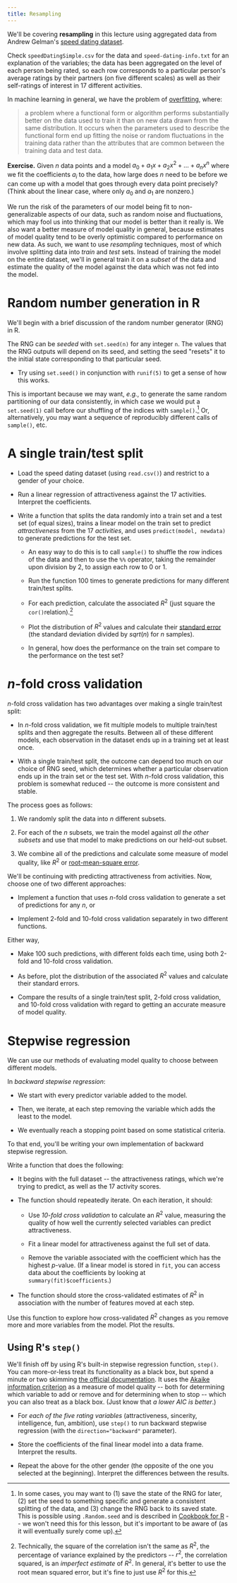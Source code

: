 ```yaml
---
title: Resampling
---
```


We'll be covering **resampling** in this lecture using aggregated data from Andrew Gelman's [speed dating dataset](http://andrewgelman.com/2008/01/21/the_speeddating_1/).

Check `speedDatingSimple.csv` for the data and `speed-dating-info.txt` for an explanation of the variables; the data has been aggregated on the level of each person being rated, so each row corresponds to a particular person's average ratings by their partners (on five different scales) as well as their self-ratings of interest in 17 different activities.

In machine learning in general, we have the problem of [overfitting](http://machinelearning.subwiki.org/wiki/Overfitting), where:

> a problem where a functional form or algorithm performs substantially better on the data used to train it than on new data drawn from the same distribution. It occurs when the parameters used to describe the functional form end up fitting the noise or random fluctuations in the training data rather than the attributes that are common between the training data and test data.

**Exercise.** Given $n$ data points and a model $a_0 + a_1x + a_2x^2 + \ldots + a_nx^n$ where we fit the coefficients $a_i$ to the data, how large does $n$ need to be before we can come up with a model that goes through every data point precisely? (Think about the linear case, where only $a_0$ and $a_1$ are nonzero.)

We run the risk of the parameters of our model being fit to non-generalizable aspects of our data, such as random noise and fluctuations, which may fool us into thinking that our model is better than it really is. We also want a better measure of model quality in general, because estimates of model quality tend to be overly optimistic compared to performance on new data. As such, we want to use *resampling* techniques, most of which involve splitting data into *train* and *test* sets. Instead of training the model on the entire dataset, we'll in general train it on a *subset* of the data and estimate the quality of the model against the data which was not fed into the model.

Random number generation in R
=============================

We'll begin with a brief discussion of the random number generator (RNG) in R.

The RNG can be *seeded* with `set.seed(n)` for any integer `n`. The values that the RNG outputs will depend on its seed, and setting the seed "resets" it to the initial state corresponding to that particular seed.

* Try using `set.seed()` in conjunction with `runif(5)` to get a sense of how this works.

This is important because we may want, *e.g.*, to generate the same random partitioning of our data consistently, in which case we would put a `set.seed(1)` call before our shuffling of the indices with `sample()`.[^rng] Or, alternatively, you may want a sequence of reproducibly different calls of `sample()`, etc.

A single train/test split
=========================

* Load the speed dating dataset (using `read.csv()`) and restrict to a gender of your choice.

* Run a linear regression of attractiveness against the 17 activities. Interpret the coefficients.

* Write a function that splits the data randomly into a train set and a test set (of equal sizes), trains a linear model on the train set to predict *attractiveness* from the 17 *activities*, and uses `predict(model, newdata)` to generate predictions for the test set.

	* An easy way to do this is to call `sample()` to shuffle the row indices of the data and then to use the `%%` operator, taking the remainder upon division by 2, to assign each row to 0 or 1.

	* Run the function 100 times to generate predictions for many different train/test splits.

	* For each prediction, calculate the associated $R^2$ (just square the `cor()`relation).[^rmse]

	* Plot the distribution of $R^2$ values and calculate their [standard error](https://en.wikipedia.org/wiki/Standard_error) (the standard deviation divided by $sqrt(n)$ for $n$ samples).

	* In general, how does the performance on the train set compare to the performance on the test set?

$n$-fold cross validation
=========================

$n$-fold cross validation has two advantages over making a single train/test split:

* In $n$-fold cross validation, we fit multiple models to multiple train/test splits and then aggregate the results. Between all of these different models, each observation in the dataset ends up in a training set at least once.

* With a single train/test split, the outcome can depend too much on our choice of RNG seed, which determines whether a particular observation ends up in the train set or the test set. With $n$-fold cross validation, this problem is somewhat reduced -- the outcome is more consistent and stable.

The process goes as follows:

1. We randomly split the data into $n$ different subsets.

2. For each of the $n$ subsets, we train the model against *all the other subsets* and use that model to make predictions on our held-out subset.

3. We combine all of the predictions and calculate some measure of model quality, like $R^2$ or [root-mean-square error](https://en.wikipedia.org/wiki/Root-mean-square_deviation).

We'll be continuing with predicting attractiveness from activities. Now, choose one of two different approaches:

* Implement a function that uses $n$-fold cross validation to generate a set of predictions for any $n$, or

* Implement 2-fold and 10-fold cross validation separately in two different functions.

Either way,

* Make 100 such predictions, with different folds each time, using both 2-fold and 10-fold cross validation.

* As before, plot the distribution of the associated $R^2$ values and calculate their standard errors.

* Compare the results of a single train/test split, 2-fold cross validation, and 10-fold cross validation with regard to getting an accurate measure of model quality.

Stepwise regression
===================

We can use our methods of evaluating model quality to choose between different models.

In *backward stepwise regression*:

* We start with every predictor variable added to the model.

* Then, we iterate, at each step removing the variable which adds the least to the model.

* We eventually reach a stopping point based on some statistical criteria.

To that end, you'll be writing your own implementation of backward stepwise regression.

Write a function that does the following:

* It begins with the full dataset -- the attractiveness ratings, which we're trying to predict, as well as the 17 activity scores.

* The function should repeatedly iterate. On each iteration, it should:

	* Use *10-fold cross validation* to calculate an $R^2$ value, measuring the quality of how well the currently selected variables can predict attractiveness.

	* Fit a linear model for attractiveness against the full set of data.

	* Remove the variable associated with the coefficient which has the highest $p$-value. (If a linear model is stored in `fit`, you can access data about the coefficients by looking at `summary(fit)$coefficients`.)

* The function should store the cross-validated estimates of $R^2$ in association with the number of features moved at each step.

Use this function to explore how cross-validated $R^2$ changes as you remove more and more variables from the model. Plot the results.

Using R's `step()`
------------------

We'll finish off by using R's built-in stepwise regression function, `step()`. You can more-or-less treat its functionality as a black box, but spend a minute or two skimming [the official documentation](https://stat.ethz.ch/R-manual/R-devel/library/stats/html/step.html). It uses the [Akaike information criterion](https://en.wikipedia.org/wiki/Akaike_information_criterion) as a measure of model quality -- both for determining which variable to add or remove and for determining when to stop -- which you can also treat as a black box. (Just know that *a lower AIC is better*.)

* For *each of the five rating variables* (attractiveness, sincerity, intelligence, fun, ambition), use `step()` to run backward stepwise regression (with the `direction="backward"` parameter).

* Store the coefficients of the final linear model into a data frame. Interpret the results.

* Repeat the above for the other gender (the opposite of the one you selected at the beginning). Interpret the differences between the results.

[^rng]: In some cases, you may want to (1) save the state of the RNG for later, (2) set the seed to something specific and generate a consistent splitting of the data, and (3) change the RNG back to its saved state. This is possible using `.Random.seed` and is described in [Cookbook for R](http://www.cookbook-r.com/Numbers/Saving_the_state_of_the_random_number_generator/) -- we won't need this for this lesson, but it's important to be aware of (as it will eventually surely come up).

[^rmse]: Technically, the square of the correlation isn't the same as $R^2$, the percentage of variance explained by the predictors -- $r^2$, the correlation squared, is an *imperfect estimate* of $R^2$. In general, it's better to use the root mean squared error, but it's fine to just use $R^2$ for this.